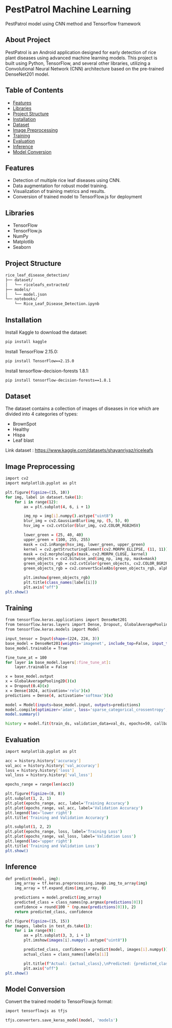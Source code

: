 # PestPatrol Machine Learning
PestPatrol model using CNN method and Tensorflow framework

## About Project
PestPatrol is an Android application designed for early detection of rice plant diseases using advanced machine learning models. This project is built using Python, TensorFlow, and several other libraries, utilizing a Convolutional Neural Network (CNN) architecture based on the pre-trained DenseNet201 model.

## Table of Contents
- [Features](#features)
- [Libraries](#libraries)
- [Project Structure](#project-structure)
- [Installation](#installation)
- [Dataset](#dataset)
- [Image Preprocessing](#image-preprocessing)
- [Training](#training)
- [Evaluation](#evaluation)
- [Inference](#inference)
- [Model Conversion](#model-conversion)

## Features
- Detection of multiple rice leaf diseases using CNN.
- Data augmentation for robust model training.
- Visualization of training metrics and results.
- Conversion of trained model to TensorFlow.js for deployment

## Libraries
- TensorFlow
- TensorFlow.js
- NumPy
- Matplotlib
- Seaborn


## Project Structure
```sh
rice_leaf_disease_detection/
├── dataset/
│   └── riceleafs_extracted/
├── models/
│   └── model.json
└── notebooks/
    └── Rice_Leaf_Disease_Detection.ipynb
```

## Installation
Install Kaggle to download the dataset:
```sh
pip install kaggle
```
Install TensorFlow 2.15.0:
```sh
pip install TensorFlow==2.15.0
```
Install tensorflow-decision-forests 1.8.1:
```sh
pip install tensorflow-decision-forests==1.8.1
```

## Dataset
The dataset contains a collection of images of diseases in rice which are divided into 4 categories of types:
- BrownSpot
- Healthy
- Hispa
- Leaf blast

Link dataset : https://www.kaggle.com/datasets/shayanriyaz/riceleafs

## Image Preprocessing
```sh
import cv2
import matplotlib.pyplot as plt

plt.figure(figsize=(15, 10))
for img, label in dataset.take(1):
    for i in range(12):
        ax = plt.subplot(4, 6, i + 1)

        img_np = img[i].numpy().astype("uint8")
        blur_img = cv2.GaussianBlur(img_np, (5, 5), 0)
        hsv_img = cv2.cvtColor(blur_img, cv2.COLOR_RGB2HSV)

        lower_green = (25, 40, 40)
        upper_green = (100, 255, 255)
        mask = cv2.inRange(hsv_img, lower_green, upper_green)
        kernel = cv2.getStructuringElement(cv2.MORPH_ELLIPSE, (11, 11))
        mask = cv2.morphologyEx(mask, cv2.MORPH_CLOSE, kernel)
        green_objects = cv2.bitwise_and(img_np, img_np, mask=mask)
        green_objects_rgb = cv2.cvtColor(green_objects, cv2.COLOR_BGR2RGB)
        green_objects_rgb = cv2.convertScaleAbs(green_objects_rgb, alpha=1.5, beta=50)

        plt.imshow(green_objects_rgb)
        plt.title(class_names[label[i]])
        plt.axis("off")
plt.show()

```
## Training
```sh
from tensorflow.keras.applications import DenseNet201
from tensorflow.keras.layers import Dense, Dropout, GlobalAveragePooling2D, Input
from tensorflow.keras.models import Model

input_tensor = Input(shape=(224, 224, 3))
base_model = DenseNet201(weights='imagenet', include_top=False, input_tensor=input_tensor)
base_model.trainable = True

fine_tune_at = 100
for layer in base_model.layers[:fine_tune_at]:
    layer.trainable = False

x = base_model.output
x = GlobalAveragePooling2D()(x)
x = Dropout(0.4)(x)
x = Dense(1024, activation='relu')(x)
predictions = Dense(4, activation='softmax')(x)

model = Model(inputs=base_model.input, outputs=predictions)
model.compile(optimizer='adam', loss='sparse_categorical_crossentropy', metrics=['accuracy'])
model.summary()

history = model.fit(train_ds, validation_data=val_ds, epochs=50, callbacks=[reduce_lr])
```
## Evaluation
```sh
import matplotlib.pyplot as plt

acc = history.history['accuracy']
val_acc = history.history['val_accuracy']
loss = history.history['loss']
val_loss = history.history['val_loss']

epochs_range = range(len(acc))

plt.figure(figsize=(8, 8))
plt.subplot(1, 2, 1)
plt.plot(epochs_range, acc, label='Training Accuracy')
plt.plot(epochs_range, val_acc, label='Validation Accuracy')
plt.legend(loc='lower right')
plt.title('Training and Validation Accuracy')

plt.subplot(1, 2, 2)
plt.plot(epochs_range, loss, label='Training Loss')
plt.plot(epochs_range, val_loss, label='Validation Loss')
plt.legend(loc='upper right')
plt.title('Training and Validation Loss')
plt.show()
```
## Inference
```sh
def predict(model, img):
    img_array = tf.keras.preprocessing.image.img_to_array(img)
    img_array = tf.expand_dims(img_array, 0)

    predictions = model.predict(img_array)
    predicted_class = class_names[np.argmax(predictions[0])]
    confidence = round(100 * (np.max(predictions[0])), 2)
    return predicted_class, confidence

plt.figure(figsize=(15, 15))
for images, labels in test_ds.take(1):
    for i in range(9):
        ax = plt.subplot(3, 3, i + 1)
        plt.imshow(images[i].numpy().astype("uint8"))

        predicted_class, confidence = predict(model, images[i].numpy())
        actual_class = class_names[labels[i]]

        plt.title(f"Actual: {actual_class},\nPredicted: {predicted_class}, Confidence: {confidence}%")
        plt.axis("off")
plt.show()
```
## Model Conversion
Convert the trained model to TensorFlow.js format:
```sh
import tensorflowjs as tfjs

tfjs.converters.save_keras_model(model, 'models')
```
